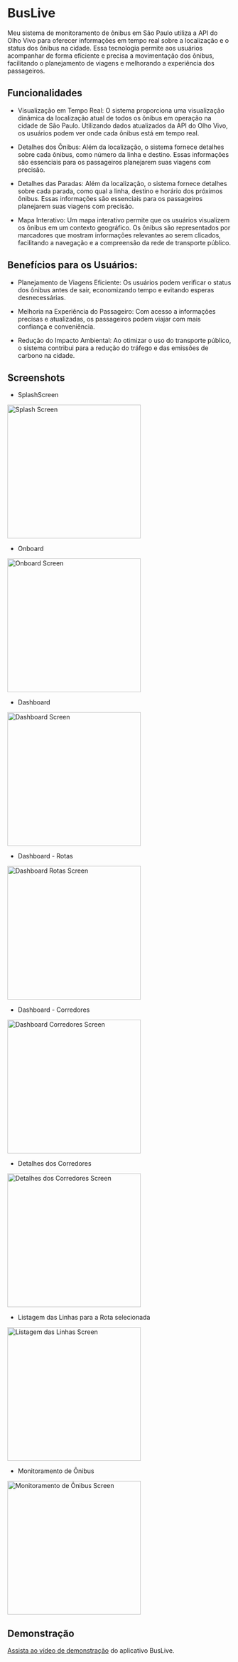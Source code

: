 
# BusLive

Meu sistema de monitoramento de ônibus em São Paulo utiliza a API do Olho Vivo para oferecer informações em tempo real sobre a localização e o status dos ônibus na cidade. Essa tecnologia permite aos usuários acompanhar de forma eficiente e precisa a movimentação dos ônibus, facilitando o planejamento de viagens e melhorando a experiência dos passageiros.

## Funcionalidades

- Visualização em Tempo Real: O sistema proporciona uma visualização dinâmica da localização atual de todos os ônibus em operação na cidade de São Paulo. Utilizando dados atualizados da API do Olho Vivo, os usuários podem ver onde cada ônibus está em tempo real.

- Detalhes dos Ônibus: Além da localização, o sistema fornece detalhes sobre cada ônibus, como número da linha e destino. Essas informações são essenciais para os passageiros planejarem suas viagens com precisão.

- Detalhes das Paradas: Além da localização, o sistema fornece detalhes sobre cada parada, como qual a linha, destino e horário dos próximos ônibus. Essas informações são essenciais para os passageiros planejarem suas viagens com precisão.

- Mapa Interativo: Um mapa interativo permite que os usuários visualizem os ônibus em um contexto geográfico. Os ônibus são representados por marcadores que mostram informações relevantes ao serem clicados, facilitando a navegação e a compreensão da rede de transporte público.





## Benefícios para os Usuários:


* Planejamento de Viagens Eficiente: Os usuários podem verificar o status dos ônibus antes de sair, economizando tempo e evitando esperas desnecessárias.

* Melhoria na Experiência do Passageiro: Com acesso a informações precisas e atualizadas, os passageiros podem viajar com mais confiança e conveniência.

* Redução do Impacto Ambiental: Ao otimizar o uso do transporte público, o sistema contribui para a redução do tráfego e das emissões de carbono na cidade.



## Screenshots

- SplashScreen
  
<img src="https://github.com/AnthonySaDev/aiko-challenge/blob/main/images/splash.png" alt="Splash Screen" width="300">

- Onboard

<img src="https://github.com/AnthonySaDev/aiko-challenge/blob/main/images/onboard.png" alt="Onboard Screen" width="300">

- Dashboard
  
<img src="https://github.com/AnthonySaDev/aiko-challenge/blob/main/images/dashboard.png" alt="Dashboard Screen" width="300">

- Dashboard - Rotas
  
<img src="https://github.com/AnthonySaDev/aiko-challenge/blob/main/images/dashbord-rotas.png" alt="Dashboard Rotas Screen" width="300">

- Dashboard - Corredores
  
<img src="https://github.com/AnthonySaDev/aiko-challenge/blob/main/images/dashboard-corredores.png" alt="Dashboard Corredores Screen" width="300">

- Detalhes dos Corredores
  
<img src="https://github.com/AnthonySaDev/aiko-challenge/blob/main/images/detalhes.png" alt="Detalhes dos Corredores Screen" width="300">

- Listagem das Linhas para a Rota selecionada
  
<img src="https://github.com/AnthonySaDev/aiko-challenge/blob/main/images/linhas.png" alt="Listagem das Linhas Screen" width="300">

- Monitoramento de Ônibus
  
<img src="https://github.com/AnthonySaDev/aiko-challenge/blob/main/images/monitoramento.png" alt="Monitoramento de Ônibus Screen" width="300">


## Demonstração

[Assista ao vídeo de demonstração](https://youtu.be/9MHbP2RgKfI) do aplicativo BusLive.

